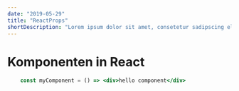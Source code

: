 ```yaml
---
date: "2019-05-29"
title: "ReactProps"
shortDescription: "Lorem ipsum dolor sit amet, consetetur sadipscing elitr, sed diam nonumy eirmod tempor invidunt ut labore et dolore magna aliquyam erat, sed diam voluptua. At vero eos et accusam et justo duo dolores et ea rebum. Stet clita kasd gubergren"
---
```


# Komponenten in React

```jsx
    const myComponent = () => <div>hello component</div>
```